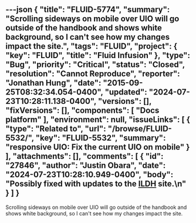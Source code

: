 ---json
{
  "title": "FLUID-5774",
  "summary": "Scrolling sideways on mobile over UIO will go outside of the handbook and shows white background, so I can't see how my changes impact the site.",
  "tags": "FLUID",
  "project": {
    "key": "FLUID",
    "title": "Fluid Infusion"
  },
  "type": "Bug",
  "priority": "Critical",
  "status": "Closed",
  "resolution": "Cannot Reproduce",
  "reporter": "Jonathan Hung",
  "date": "2015-09-25T08:32:34.054-0400",
  "updated": "2024-07-23T10:28:11.138-0400",
  "versions": [],
  "fixVersions": [],
  "components": [
    "Docs platform"
  ],
  "environment": null,
  "issueLinks": [
    {
      "type": "Related to",
      "url": "/browse/FLUID-5532/",
      "key": "FLUID-5532",
      "summary": "responsive UIO: Fix the current UIO on mobile"
    }
  ],
  "attachments": [],
  "comments": [
    {
      "id": "27846",
      "author": "Justin Obara",
      "date": "2024-07-23T10:28:10.949-0400",
      "body": "Possibly fixed with updates to the [ILDH](https://handbook.floeproject.org/) site.\n"
    }
  ]
}
---
Scrolling sideways on mobile over UIO will go outside of the handbook and shows white background, so I can't see how my changes impact the site.

        